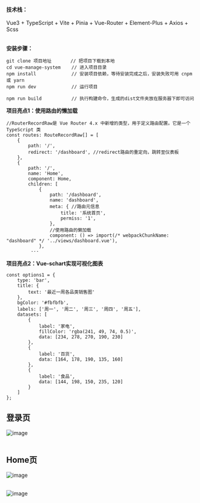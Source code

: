 
**技术栈：** </br></br>
Vue3 + TypeScript + Vite + Pinia + Vue-Router + Element-Plus + Axios + Scss </br></br>

**安装步骤：**
```
git clone 项目地址       // 把项目下载到本地
cd vue-manage-system    // 进入项目目录
npm install             // 安装项目依赖，等待安装完成之后，安装失败可用 cnpm 或 yarn
npm run dev             // 运行项目

npm run build           // 执行构建命令，生成的dist文件夹放在服务器下即可访问
```

**项目亮点1：使用路由的懒加载**
```
//RouterRecordRaw是 Vue Router 4.x 中新增的类型，用于定义路由配置。它是一个 TypeScript 类
const routes: RouteRecordRaw[] = [
    {
        path: '/',
        redirect: '/dashboard', //redirect路由的重定向，跳转至仪表板
    },
    {
        path: '/',
        name: 'Home',
        component: Home,
        children: [
            {
                path: '/dashboard',
                name: 'dashboard',
                meta: { //路由元信息
                    title: '系统首页',
                    permiss: '1',
                },
                //使用路由的懒加载
                component: () => import(/* webpackChunkName: "dashboard" */ '../views/dashboard.vue'),
            },
         ···
```
**项目亮点2：Vue-schart实现可视化图表**
```
const options1 = {
	type: 'bar',
	title: {
		text: '最近一周各品类销售图'
	},
	bgColor: '#fbfbfb',
	labels: ['周一', '周二', '周三', '周四', '周五'],
	datasets: [
		{
			label: '家电',
			fillColor: 'rgba(241, 49, 74, 0.5)',
			data: [234, 278, 270, 190, 230]
		},
		{
			label: '百货',
			data: [164, 178, 190, 135, 160]
		},
		{
			label: '食品',
			data: [144, 198, 150, 235, 120]
		}
	]
};

```

## 登录页
![image](https://github.com/rinba/manage-system/assets/106224527/59bb6e6f-173d-46e4-b8ba-ae795225adf3)</br></br>

## Home页
![image](https://github.com/rinba/manage-system/assets/106224527/833fd3e2-879e-4d5f-b58d-f911ede351c7)<br/><br/>

![image](https://github.com/rinba/manage-system/assets/106224527/c7e1cef0-1be4-410f-bd29-68966d5be425)</br></br>
